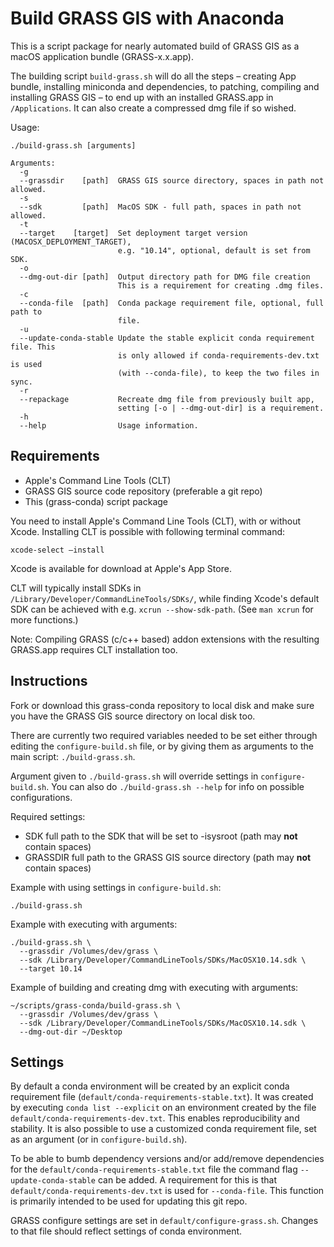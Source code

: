 # Build GRASS GIS with Anaconda

This is a script package for nearly automated build of GRASS GIS as a macOS
application bundle (GRASS-x.x.app).

The building script `build-grass.sh` will do all the steps – creating App
bundle, installing miniconda and dependencies, to patching, compiling and
installing GRASS GIS – to end up with an installed GRASS.app in `/Applications`.
It can also create a compressed dmg file if so wished.


Usage:
```
./build-grass.sh [arguments]

Arguments:
  -g
  --grassdir    [path]  GRASS GIS source directory, spaces in path not allowed.
  -s
  --sdk         [path]  MacOS SDK - full path, spaces in path not allowed.
  -t
  --target    [target]  Set deployment target version (MACOSX_DEPLOYMENT_TARGET),
                        e.g. "10.14", optional, default is set from SDK.
  -o
  --dmg-out-dir [path]  Output directory path for DMG file creation
                        This is a requirement for creating .dmg files.
  -c
  --conda-file  [path]  Conda package requirement file, optional, full path to
                        file.
  -u
  --update-conda-stable Update the stable explicit conda requirement file. This
						is only allowed if conda-requirements-dev.txt is used
					    (with --conda-file), to keep the two files in sync.
  -r
  --repackage           Recreate dmg file from previously built app,
                        setting [-o | --dmg-out-dir] is a requirement.
  -h
  --help                Usage information.

```


## Requirements

- Apple's Command Line Tools (CLT)
- GRASS GIS source code repository (preferable a git repo)
- This (grass-conda) script package

You need to install Apple's Command Line Tools (CLT), with or without Xcode.
Installing CLT is possible with following terminal command:
```
xcode-select —install
```
Xcode is available for download at Apple's App Store.

CLT will typically install SDKs in `/Library/Developer/CommandLineTools/SDKs/`,
while finding Xcode's default SDK can be achieved with e.g.
`xcrun --show-sdk-path`. (See `man xcrun` for more functions.)

Note: Compiling GRASS (c/c++ based) addon extensions with the resulting GRASS.app
requires CLT installation too.

## Instructions

Fork or download this grass-conda repository to local disk and make sure you
have the GRASS GIS source directory on local disk too.

There are currently two required variables needed to be set either through
editing the `configure-build.sh` file, or by giving them as arguments to the
main script: `./build-grass.sh`.

Argument given to `./build-grass.sh` will override settings in `configure-build.sh`.
You can also do `./build-grass.sh --help` for info on possible configurations.

Required settings:

- SDK full path to the SDK that will be set to -isysroot (path may **not**
  contain spaces)
- GRASSDIR full path to the GRASS GIS source directory (path may **not**
  contain spaces)

Example with using settings in `configure-build.sh`:
```
./build-grass.sh
```


Example with executing with arguments:
```
./build-grass.sh \
  --grassdir /Volumes/dev/grass \
  --sdk /Library/Developer/CommandLineTools/SDKs/MacOSX10.14.sdk \
  --target 10.14
```

Example of building and creating dmg with executing with arguments:
```
~/scripts/grass-conda/build-grass.sh \
  --grassdir /Volumes/dev/grass \
  --sdk /Library/Developer/CommandLineTools/SDKs/MacOSX10.14.sdk \
  --dmg-out-dir ~/Desktop
```


## Settings

By default a conda environment will be created by an explicit conda requirement
file (`default/conda-requirements-stable.txt`). It was created by executing
`conda list --explicit` on an environment created by the file
`default/conda-requirements-dev.txt`. This enables reproducibility and stability.
It is also possible to use a customized conda requirement file, set as an argument
(or in `configure-build.sh`).

To be able to bumb dependency versions and/or add/remove dependencies for the
`default/conda-requirements-stable.txt` file the command flag
`--update-conda-stable` can be added. A requirement for this is that
`default/conda-requirements-dev.txt` is used for `--conda-file`. This function is
primarily intended to be used for updating this git repo.

GRASS configure settings are set in `default/configure-grass.sh`. Changes to that
file should reflect settings of conda environment.
